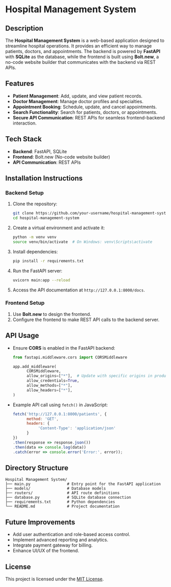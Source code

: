 # Hospital Management System

## Description
The **Hospital Management System** is a web-based application designed to streamline hospital operations. It provides an efficient way to manage patients, doctors, and appointments. The backend is powered by **FastAPI** with **SQLite** as the database, while the frontend is built using **Bolt.new**, a no-code website builder that communicates with the backend via REST APIs.

## Features
- **Patient Management**: Add, update, and view patient records.
- **Doctor Management**: Manage doctor profiles and specialties.
- **Appointment Booking**: Schedule, update, and cancel appointments.
- **Search Functionality**: Search for patients, doctors, or appointments.
- **Secure API Communication**: REST APIs for seamless frontend-backend interaction.

## Tech Stack
- **Backend**: FastAPI, SQLite
- **Frontend**: Bolt.new (No-code website builder)
- **API Communication**: REST APIs

## Installation Instructions
### Backend Setup
1. Clone the repository:
    ```bash
    git clone https://github.com/your-username/hospital-management-system.git
    cd hospital-management-system
    ```
2. Create a virtual environment and activate it:
    ```bash
    python -m venv venv
    source venv/bin/activate  # On Windows: venv\Scripts\activate
    ```
3. Install dependencies:
    ```bash
    pip install -r requirements.txt
    ```
4. Run the FastAPI server:
    ```bash
    uvicorn main:app --reload
    ```
5. Access the API documentation at `http://127.0.0.1:8000/docs`.

### Frontend Setup
1. Use **Bolt.new** to design the frontend.
2. Configure the frontend to make REST API calls to the backend server.

## API Usage
- Ensure **CORS** is enabled in the FastAPI backend:
  ```python
  from fastapi.middleware.cors import CORSMiddleware

  app.add_middleware(
        CORSMiddleware,
        allow_origins=["*"],  # Update with specific origins in production
        allow_credentials=True,
        allow_methods=["*"],
        allow_headers=["*"],
  )
  ```
- Example API call using `fetch()` in JavaScript:
  ```javascript
  fetch('http://127.0.0.1:8000/patients', {
        method: 'GET',
        headers: {
             'Content-Type': 'application/json'
        }
  })
  .then(response => response.json())
  .then(data => console.log(data))
  .catch(error => console.error('Error:', error));
  ```

## Directory Structure
```
Hospital Management System/
├── main.py                # Entry point for the FastAPI application
├── models/                # Database models
├── routers/               # API route definitions
├── database.py            # SQLite database connection
├── requirements.txt       # Python dependencies
└── README.md              # Project documentation
```

## Future Improvements
- Add user authentication and role-based access control.
- Implement advanced reporting and analytics.
- Integrate payment gateway for billing.
- Enhance UI/UX of the frontend.

## License
This project is licensed under the [MIT License](LICENSE).  
